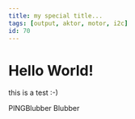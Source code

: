 ```yaml
---
title: my special title...
tags: [output, aktor, motor, i2c]
id: 70
---
```


# Hello World!

this is a test :-)

PING<q-tooltip>Blubber Blubber</q-tooltip>

<script setup>
import {
     QTooltip,
   } from 'quasar'
</script>

